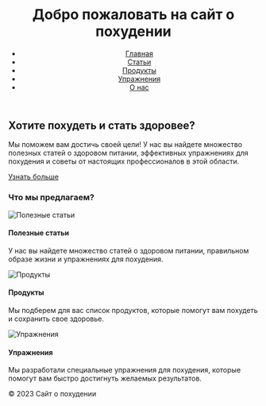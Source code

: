 
<html>
<head>
	<meta charset="utf-8">
	<meta name="viewport" content="width=device-width, initial-scale=1.0">
	<link rel="stylesheet" type="text/css" href="style.css">
</head>
<body>
	<header>
		<h1>Добро пожаловать на сайт о похудении</h1>
		<nav>
			<ul>
				<li><a href="#">Главная</a></li>
				<li><a href="#">Статьи</a></li>
				<li><a href="#">Продукты</a></li>
				<li><a href="#">Упражнения</a></li>
				<li><a href="#">О нас</a></li>
			</ul>
		</nav>
	</header>
	<main>
		<section id="hero">
			<h2>Хотите похудеть и стать здоровее?</h2>
			<p>Мы поможем вам достичь своей цели! У нас вы найдете множество полезных статей о здоровом питании, эффективных упражнениях для похудения и советы от настоящих профессионалов в этой области.</p>
			<a href="#" class="btn btn-primary">Узнать больше</a>
		</section>
		<section id="features">
			<h3>Что мы предлагаем?</h3>
			<div class="feature">
				<img src="img/feature-1.jpg" alt="Полезные статьи">
				<h4>Полезные статьи</h4>
				<p>У нас вы найдете множество статей о здоровом питании, правильном образе жизни и упражнениях для похудения.</p>
			</div>
			<div class="feature">
				<img src="img/feature-2.jpg" alt="Продукты">
				<h4>Продукты</h4>
				<p>Мы подберем для вас список продуктов, которые помогут вам похудеть и сохранить свое здоровье.</p>
			</div>
			<div class="feature">
				<img src="img/feature-3.jpg" alt="Упражнения">
				<h4>Упражнения</h4>
				<p>Мы разработали специальные упражнения для похудения, которые помогут вам быстро достигнуть желаемых результатов.</p>
			</div>
		</section>
	</main>
	<footer>
		<p>&copy; 2023 Сайт о похудении</p>
	</footer>
</body>
</html>



